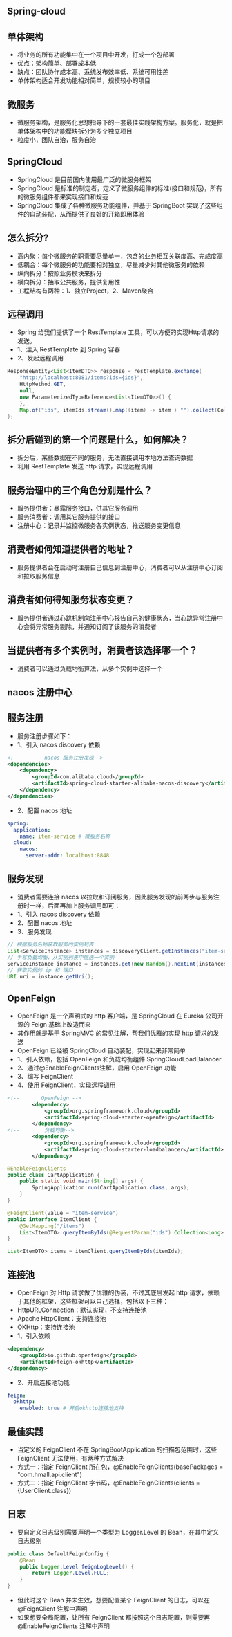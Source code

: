 ## Spring-cloud

## 单体架构
* 将业务的所有功能集中在一个项目中开发，打成一个包部署
* 优点：架构简单、部署成本低
* 缺点：团队协作成本高、系统发布效率低、系统可用性差
* 单体架构适合开发功能相对简单，规模较小的项目

## 微服务
* 微服务架构，是服务化思想指导下的一套最佳实践架构方案。服务化，就是把单体架构中的功能模块拆分为多个独立项目
* 粒度小，团队自治，服务自治

## SpringCloud
* SpringCloud 是目前国内使用最广泛的微服务框架
* SpringCloud 是标准的制定者，定义了微服务组件的标准(接口和规范)，所有的微服务组件都来实现接口和规范
* SpringCloud 集成了各种微服务功能组件，并基于 SpringBoot 实现了这些组件的自动装配，从而提供了良好的开箱即用体验

## 怎么拆分?
* 高内聚：每个微服务的职责要尽量单一，包含的业务相互关联度高、完成度高
* 低耦合：每个微服务的功能要相对独立，尽量减少对其他微服务的依赖
* 纵向拆分：按照业务模块来拆分
* 横向拆分：抽取公共服务，提供复用性
* 工程结构有两种：1、独立Project，2、Maven聚合

## 远程调用
* Spring 给我们提供了一个 RestTemplate 工具，可以方便的实现Http请求的发送。
* 1、注入 RestTemplate 到 Spring 容器
* 2、发起远程调用
```java
ResponseEntity<List<ItemDTO>> response = restTemplate.exchange(
    "http://localhost:8081/items?ids={ids}",
    HttpMethod.GET,
    null,
    new ParameterizedTypeReference<List<ItemDTO>>() {
    },
    Map.of("ids", itemIds.stream().map((item) -> item + "").collect(Collectors.joining(",")))
);
```

## 拆分后碰到的第一个问题是什么，如何解决？
* 拆分后，某些数据在不同的服务，无法直接调用本地方法查询数据
* 利用 RestTemplate 发送 http 请求，实现远程调用

## 服务治理中的三个角色分别是什么？
* 服务提供者：暴露服务接口，供其它服务调用
* 服务消费者：调用其它服务提供的接口
* 注册中心：记录并监控微服务各实例状态，推送服务变更信息

## 消费者如何知道提供者的地址？
* 服务提供者会在启动时注册自己信息到注册中心，消费者可以从注册中心订阅和拉取服务信息

## 消费者如何得知服务状态变更？
* 服务提供者通过心跳机制向注册中心报告自己的健康状态，当心跳异常注册中心会将异常服务剔除，并通知订阅了该服务的消费者

## 当提供者有多个实例时，消费者该选择哪一个？
* 消费者可以通过负载均衡算法，从多个实例中选择一个

## nacos 注册中心

## 服务注册
* 服务注册步骤如下：
* 1、引入 nacos discovery 依赖
```xml
<!--        nacos 服务注册发现-->
<dependencies>
    <dependency>
        <groupId>com.alibaba.cloud</groupId>
        <artifactId>spring-cloud-starter-alibaba-nacos-discovery</artifactId>
    </dependency>
</dependencies>
```
* 2、配置 nacos 地址
```yaml
spring:
  application:
    name: item-service # 微服务名称
  cloud:
    nacos:
      server-addr: localhost:8848
```

## 服务发现
* 消费者需要连接 nacos 以拉取和订阅服务，因此服务发现的前两步与服务注册时一样，后面再加上服务调用即可：
* 1、引入 nacos discovery 依赖
* 2、配置 nacos 地址
* 3、服务发现
```java
// 根据服务名称获取服务的实例列表
List<ServiceInstance> instances = discoveryClient.getInstances("item-service");
// 手写负载均衡，从实例列表中挑选一个实例
ServiceInstance instance = instances.get(new Random().nextInt(instances.size()));
// 获取实例的 ip 和 端口
URI uri = instance.getUri();
```

## OpenFeign
* OpenFeign 是一个声明式的 http 客户端，是 SpringCloud 在 Eureka 公司开源的 Feign 基础上改造而来
* 其作用就是基于 SpringMVC 的常见注解，帮我们优雅的实现 http 请求的发送
* OpenFeign 已经被 SpringCloud 自动装配，实现起来非常简单
* 1、引入依赖，包括 OpenFeign 和负载均衡组件 SpringCloudLoadBalancer
* 2、通过@EnableFeignClients注解，启用 OpenFeign 功能
* 3、编写 FeignClient
* 4、使用 FeignClient，实现远程调用
```xml
<!--       OpenFeign -->
        <dependency>
            <groupId>org.springframework.cloud</groupId>
            <artifactId>spring-cloud-starter-openfeign</artifactId>
        </dependency>
<!--        负载均衡-->
        <dependency>
            <groupId>org.springframework.cloud</groupId>
            <artifactId>spring-cloud-starter-loadbalancer</artifactId>
        </dependency>
```
```java
@EnableFeignClients
public class CartApplication {
    public static void main(String[] args) {
        SpringApplication.run(CartApplication.class, args);
    }
}
```
```java
@FeignClient(value = "item-service")
public interface ItemClient {
    @GetMapping("/items")
    List<ItemDTO> queryItemByIds(@RequestParam("ids") Collection<Long> ids);
}
```
```java
List<ItemDTO> items = itemClient.queryItemByIds(itemIds);
```

## 连接池
* OpenFeign 对 Http 请求做了优雅的伪装，不过其底层发起 http 请求，依赖于其他的框架，这些框架可以自己选择，包括以下三种：
* HttpURLConnection：默认实现，不支持连接池
* Apache HttpClient：支持连接池
* OKHttp：支持连接池
* 1、引入依赖
```xml
<dependency>
    <groupId>io.github.openfeign</groupId>
    <artifactId>feign-okhttp</artifactId>
</dependency>
```
* 2、开启连接池功能
```yaml
feign:
  okhttp:
    enabled: true # 开启okhttp连接池支持
```

## 最佳实践
* 当定义的 FeignClient 不在 SpringBootApplication 的扫描包范围时，这些 FeignClient 无法使用，有两种方式解决
* 方式一：指定 FeignClient 所在包，@EnableFeignClients(basePackages = "com.hmall.api.client")
* 方式二：指定 FeignClient 字节码，@EnableFeignClients(clients = {UserClient.class})

## 日志
* 要自定义日志级别需要声明一个类型为 Logger.Level 的 Bean，在其中定义日志级别
```java
public class DefaultFeignConfig {
    @Bean 
    public Logger.Level feignLogLevel() {
        return Logger.Level.FULL;
    }
}
```
* 但此时这个 Bean 并未生效，想要配置某个 FeignClient 的日志，可以在 @FeignClient 注解中声明
* 如果想要全局配置，让所有 FeignClient 都按照这个日志配置，则需要再 @EnableFeignClients 注解中声明